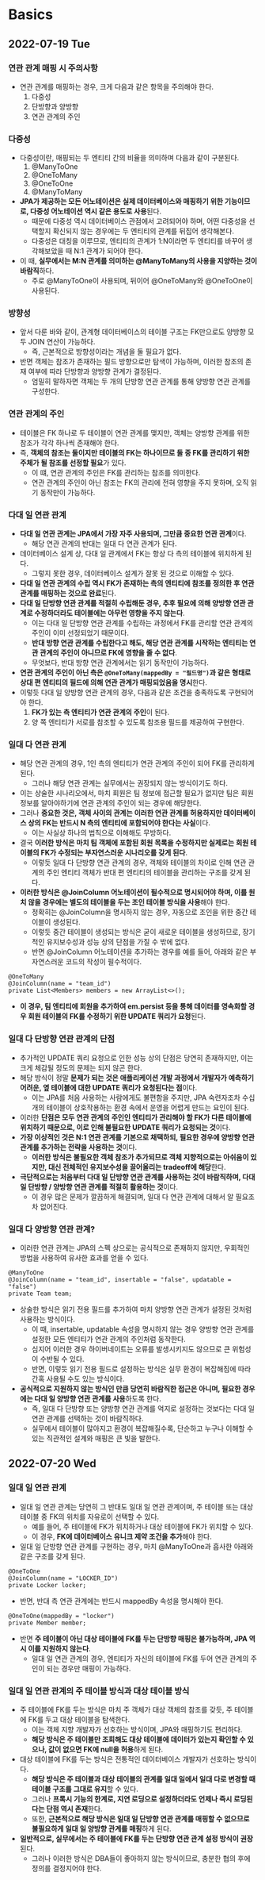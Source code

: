 # Basics
## 2022-07-19 Tue

### 연관 관계 매핑 시 주의사항
* 연관 관계를 매핑하는 경우, 크게 다음과 같은 항목을 주의해야 한다.
  1. 다중성
  2. 단방향과 양방향
  3. 연관 관계의 주인

### 다중성
* 다중성이란, 매핑되는 두 엔티티 간의 비율을 의미하며 다음과 같이 구분된다.
  1. @ManyToOne
  2. @OneToMany
  3. @OneToOne
  4. @ManyToMany
* **JPA가 제공하는 모든 어노테이션은 실제 데이터베이스와 매핑하기 위한 기능이므로, 다중성 어노테이션 역시 같은 용도로 사용**된다.
  * 때문에 다중성 역시 데이터베이스 관점에서 고려되어야 하며, 어떤 다중성을 선택할지 확신되지 않는 경우에는 두 엔티티의 관계를 뒤집어 생각해본다.
  * 다중성은 대칭을 이루므로, 엔티티의 관계가 1:N이라면 두 엔티티를 바꾸어 생각해보았을 때 N:1 관계가 되어야 한다.
* 이 때, **실무에서는 M:N 관계를 의미하는 @ManyToMany의 사용을 지양하는 것이 바람직**하다.
  * 주로 @ManyToOne이 사용되며, 뒤이어 @OneToMany와 @OneToOne이 사용된다.

### 방향성
* 앞서 다룬 바와 같이, 관계형 데이터베이스의 테이블 구조는 FK만으로도 양방향 모두 JOIN 연산이 가능하다.
  * 즉, 근본적으로 방향성이라는 개념을 둘 필요가 없다.
* 반면 객체는 참조가 존재하는 필드 방향으로만 탐색이 가능하며, 이러한 참조의 존재 여부에 따라 단방향과 양방향 관계가 결정된다.
  * 엄밀히 말하자면 객체는 두 개의 단방향 연관 관계를 통해 양방향 연관 관계를 구성한다.

### 연관 관계의 주인
* 테이블은 FK 하나로 두 테이블이 연관 관계를 맺지만, 객체는 양방향 관계를 위한 참조가 각각 하나씩 존재해야 한다.
* 즉, **객체의 참조는 둘이지만 테이블의 FK는 하나이므로 둘 중 FK를 관리하기 위한 주체가 될 참조를 선정할 필요**가 있다.
  * 이 떄, 연관 관계의 주인은 FK를 관리하는 참조를 의미한다.
  * 연관 관계의 주인이 아닌 참조는 FK의 관리에 전혀 영향을 주지 못하며, 오직 읽기 동작만이 가능하다.

### 다대 일 연관 관계
* **다대 일 연관 관계는 JPA에서 가장 자주 사용되며, 그만큼 중요한 연관 관계**이다.
  * 해당 연관 관계의 반대는 일대 다 연관 관계가 된다.
* 데이터베이스 설계 상, 다대 일 관계에서 FK는 항상 다 측의 테이블에 위치하게 된다.
  * 그렇지 못한 경우, 데이터베이스 설계가 잘못 된 것으로 이해할 수 있다.
* **다대 일 연관 관계의 수립 역시 FK가 존재하는 측의 엔티티에 참조를 정의한 후 연관 관계를 매핑하는 것으로 완료**된다.
* **다대 일 단방향 연관 관계를 적절히 수립해둔 경우, 추후 필요에 의해 양방향 연관 관계로 수정하더라도 테이블에는 아무런 영향을 주지 않는다**.
  * 이는 다대 일 단방향 연관 관계를 수립하는 과정에서 FK를 관리할 연관 관계의 주인이 이미 선정되었기 때문이다.
  * **반대 방향 연관 관계를 수립한다고 해도, 해당 연관 관계를 시작하는 엔티티는 연관 관계의 주인이 아니므로 FK에 영향을 줄 수 없다**.
  * 무엇보다, 반대 방향 연관 관계에서는 읽기 동작만이 가능하다.
* **연관 관계의 주인이 아닌 측은 `@OneToMany(mappedBy = "필드명")`과 같은 형태로 상대 편 엔티티의 필드에 의해 연관 관계가 매핑되었음을 명시**한다.
* 이렇듯 다대 일 양방향 연관 관계의 경우, 다음과 같은 조건을 충족하도록 구현되어야 한다.
  1. **FK가 있는 측 엔티티가 연관 관계의 주인**이 된다.
  2. 양 쪽 엔티티가 서로를 참조할 수 있도록 참조용 필드를 제공하여 구현한다.

### 일대 다 연관 관계
* 해당 연관 관계의 경우, 1인 측의 엔티티가 연관 관계의 주인이 되어 FK를 관리하게 된다.
  * 그러나 해당 연관 관계는 실무에서는 권장되지 않는 방식이기도 하다.
* 이는 상술한 시나리오에서, 마치 회원은 팀 정보에 접근할 필요가 없지만 팀은 회원 정보를 알아야하기에 연관 관계의 주인이 되는 경우에 해당한다.
* 그러나 **중요한 것은, 객체 사이의 관계는 이러한 연관 관계를 허용하지만 데이터베이스 상의 FK는 반드시 N 측의 엔티티에 포함되어야 한다는 사실**이다.
  * 이는 사실상 하나의 법칙으로 이해해도 무방하다.
* 결국 **이러한 방식은 마치 팀 객체에 포함된 회원 목록을 수정하지만 실제로는 회원 테이블의 FK가 수정되는 부자연스러운 시나리오를 갖게 된다**.
  * 이렇듯 일대 다 단방향 연관 관계의 경우, 객체와 테이블의 차이로 인해 연관 관계의 주인 엔티티 객체가 반대 편 엔티티의 테이블을 관리하는 구조를 갖게 된다.
* **이러한 방식은 @JoinColumn 어노테이션이 필수적으로 명시되어야 하며, 이를 원치 않을 경우에는 별도의 테이블을 두는 조인 테이블 방식을 사용**해야 한다.
  * 정확히는 @JoinColumn을 명시하지 않는 경우, 자동으로 조인을 위한 중간 테이블이 생성된다.
  * 이렇듯 중간 테이블이 생성되는 방식은 굳이 새로운 테이블을 생성하므로, 장기적인 유지보수성과 성능 상의 단점을 가질 수 밖에 없다.
  * 반면 @JoinColumn 어노테이션을 추가하는 경우를 예를 들어, 아래와 같은 부자연스러운 코드의 작성이 필수적이다.
```
@OneToMany
@JoinColumn(name = "team_id")
private List<Members> members = new ArrayList<>();
```
* **이 경우, 팀 엔티티에 회원을 추가하여 em.persist 등을 통해 데이터를 영속화할 경우 회원 테이블의 FK를 수정하기 위한 UPDATE 쿼리가 요청**된다.

### 일대 다 단방향 연관 관계의 단점
* 추가적인 UPDATE 쿼리 요청으로 인한 성능 상의 단점은 당연히 존재하지만, 이는 크게 체감될 정도의 문제는 되지 않곤 한다.
* 해당 방식이 정말 **문제가 되는 것은 애플리케이션 개발 과정에서 개발자가 예측하기 어려운, 옆 테이블에 대한 UPDATE 쿼리가 요청된다는 점**이다. 
  * 이는 JPA를 처음 사용하는 사람에게도 불편함을 주지만, JPA 숙련자조차 수십 개의 테이블이 상호작용하는 환경 속에서 운영을 어렵게 만드는 요인이 된다.
* 이러한 **단점은 모두 연관 관계의 주인인 엔티티가 관리해야 할 FK가 다른 테이블에 위치하기 때문으로, 이로 인해 불필요한 UPDATE 쿼리가 요청되는 것**이다.
* **가장 이상적인 것은 N:1 연관 관계를 기본으로 채택하되, 필요한 경우에 양방향 연관 관계를 추가하는 전략을 사용하는 것**이다.
  * **이러한 방식은 불필요한 객체 참조가 추가되므로 객체 지향적으로는 아쉬움이 있지만, 대신 전체적인 유지보수성을 끌어올리는 tradeoff에 해당**한다.
* **극단적으로는 처음부터 다대 일 단방향 연관 관계를 사용하는 것이 바람직하며, 다대 일 단방향 / 양방향 연관 관계를 적절히 활용하는 것**이다.
  * 이 경우 많은 문제가 깔끔하게 해결되며, 일대 다 연관 관계에 대해서 알 필요조차 없어진다.

### 일대 다 양방향 연관 관계?
* 이러한 연관 관계는 JPA의 스펙 상으로는 공식적으로 존재하지 않지만, 우회적인 방법을 사용하여 유사한 효과를 얻을 수 있다.
```
@ManyToOne
@JoinColumn(name = "team_id", insertable = "false", updatable = "false")
private Team team;
```
* 상술한 방식은 읽기 전용 필드를 추가하여 마치 양방향 연관 관계가 설정된 것처럼 사용하는 방식이다.
  * 이 때, insertable, updatable 속성을 명시하지 않는 경우 양방향 연관 관계를 설정한 모든 엔티티가 연관 관계의 주인처럼 동작한다.
  * 심지어 이러한 경우 하이버네이트는 오류를 발생시키지도 않으므로 큰 위험성이 수반될 수 있다.
  * 반면, 이렇듯 읽기 전용 필드로 설정하는 방식은 실무 환경이 복잡해짐에 따라 간혹 사용될 수도 있는 방식이다.
* **공식적으로 지원하지 않는 방식인 만큼 당연히 바람직한 접근은 아니며, 필요한 경우에는 다대 일 양방향 연관 관계를 사용**하도록 한다.
  * 즉, 일대 다 단방향 또는 양방향 연관 관계를 억지로 설정하는 것보다는 다대 일 연관 관계를 선택하는 것이 바람직하다.
  * 실무에서 테이블이 많아지고 환경이 복잡해질수록, 단순하고 누구나 이해할 수 있는 직관적인 설계와 매핑은 큰 빛을 발한다.

## 2022-07-20 Wed
### 일대 일 연관 관계
* 일대 일 연관 관계는 당연히 그 반대도 일대 일 연관 관계이며, 주 테이블 또는 대상 테이블 중 FK의 위치를 자유로이 선택할 수 있다.
  * 예를 들어, 주 테이블에 FK가 위치하거나 대상 테이블에 FK가 위치할 수 있다.
  * 이 경우, **FK에 데이터베이스 유니크 제약 조건을 추가**해야 한다.
* 일대 일 단방향 연관 관계를 구현하는 경우, 마치 @ManyToOne과 흡사한 아래와 같은 구조를 갖게 된다.
```
@OneToOne
@JoinColumn(name = "LOCKER_ID")
private Locker locker;
```
* 반면, 반대 측 연관 관계에는 반드시 mappedBy 속성을 명시해야 한다.
```
@OneToOne(mappedBy = "locker")
private Member member;
```
* 반면 **주 테이블이 아닌 대상 테이블에 FK를 두는 단방향 매핑은 불가능하며, JPA 역시 이를 지원하지 않는다**.
  * 일대 일 연관 관계의 경우, 엔티티가 자신의 테이블에 FK를 두어 연관 관계의 주인이 되는 경우만 매핑이 가능하다.

### 일대 일 연관 관계의 주 테이블 방식과 대상 테이블 방식
* 주 테이블에 FK를 두는 방식은 마치 주 객체가 대상 객체의 참조를 갖듯, 주 테이블에 FK를 두고 대상 테이블을 탐색한다.
  * 이는 객체 지향 개발자가 선호하는 방식이며, JPA와 매핑하기도 편리하다.
  * **해당 방식은 주 테이블만 조회해도 대상 테이블에 데이터가 있는지 확인할 수 있으나, 값이 없으면 FK에 null을 허용**하게 된다.
* 대상 테이블에 FK를 두는 방식은 전통적인 데이터베이스 개발자가 선호하는 방식이다.
  * **해당 방식은 주 테이블과 대상 테이블의 관계를 일대 일에서 일대 다로 변경할 때 테이블 구조를 그대로 유지**할 수 있다.
  * 그러나 **프록시 기능의 한계로, 지연 로딩으로 설정하더라도 언제나 즉시 로딩된다는 단점 역시 존재**한다.
  * 또한, **근본적으로 해당 방식은 일대 일 단방향 연관 관계를 매핑할 수 없으므로 불필요하게 일대 일 양방향 관계를 매핑**하게 된다.
* **일반적으로, 실무에서는 주 테이블에 FK를 두는 단방향 연관 관계 설정 방식이 권장**된다.
  * 그러나 이러한 방식은 DBA들이 좋아하지 않는 방식이므로, 충분한 협의 후에 정의를 결정지어야 한다.